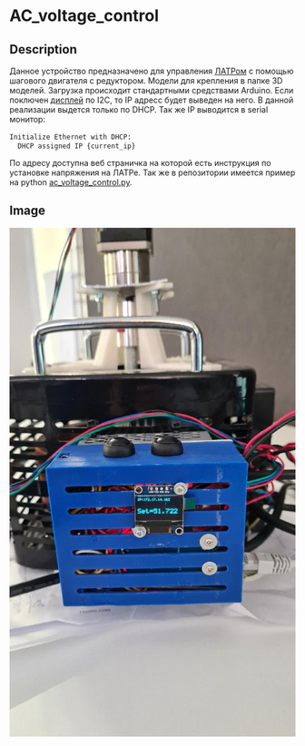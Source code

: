 # AC_voltage_control
## Description 
 Данное устройство предназначено для управления [ЛАТРом](https://www.chipdip.ru/product0/9000288674) с помощью шагового двигателя с редуктором. Модели для крепления в папке 3D моделей.
 Загрузка происходит стандартными средствами Arduino. 
 Если поключен [дисплей](https://market.yandex.ru/product--displei-gsmin-oled-0-96-128x64-i2c-sinii/1740294804?cpa=1) по I2C, то IP адресс будет выведен на него. В данной реализации выдется только по DHCP. Так же IP выводится в serial монитор: 
``` 
Initialize Ethernet with DHCP:
  DHCP assigned IP {current_ip}
```

По адресу доступна веб страничка на которой есть инструкция по установке напряжения на ЛАТРе.
Так же в репозитории имеется пример на python [ac_voltage_control.py](ac_voltage_control.py).

## Image
![](images/example.JPG?raw=true )
